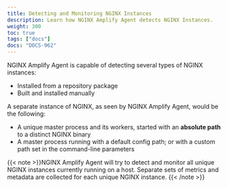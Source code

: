 ```yaml
---
title: Detecting and Monitoring NGINX Instances
description: Learn how NGINX Amplify Agent detects NGINX Instances.
weight: 300
toc: true
tags: ["docs"]
docs: "DOCS-962"
---
```


NGINX Amplify Agent is capable of detecting several types of NGINX instances:

  * Installed from a repository package
  * Built and installed manually

A separate instance of NGINX, as seen by NGINX Amplify Agent, would be the following:

  * A unique master process and its workers, started with an **absolute path** to a distinct NGINX binary
  * A master process running with a default config path; or with a custom path set in the command-line parameters

{{< note >}}NGINX Amplify Agent will try to detect and monitor all unique NGINX instances currently running on a host. Separate sets of metrics and metadata are collected for each unique NGINX instance. {{< /note >}} 
